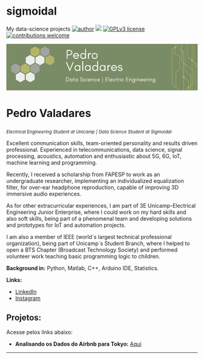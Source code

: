 # sigmoidal
My data-science projects
[![author](https://img.shields.io/badge/author-pedrovaladares-red.svg)](https://www.linkedin.com/in/valadares-pedro/) [![](https://img.shields.io/badge/python-3.7+-blue.svg)](https://www.python.org/downloads/release/python-365/) [![GPLv3 license](https://img.shields.io/badge/License-GPLv3-blue.svg)](http://perso.crans.org/besson/LICENSE.html) [![contributions welcome](https://img.shields.io/badge/contributions-welcome-brightgreen.svg?style=flat)](https://github.com/Pedro1-21GW/sigmoidal)
<p align="center">
  <img src="https://raw.githubusercontent.com/Pedro1-21GW/sigmoidal/main/BannerGithub2.png" >
</p>

# Pedro Valadares
<sub>*Electrical Engineering Student at Unicamp | Data Science Student at Sigmoidal* </sub>

Excellent communication skills, team-oriented personality and results driven professional. Experienced in telecommunications, data science, signal processing, acoustics, automation and enthusiastic about 5G, 6G, IoT, machine learning and programming.

Recently, I received a scholarship from FAPESP to work as an undergraduate researcher, implementing an individualized equalization filter, for over-ear headphone reproduction, capable of improving 3D immersive audio experiences.

As for other extracurricular experiences, I am part of 3E Unicamp-Electrical Engineering Junior Enterprise, where I could work on my hard skills and also soft skills, being part of a phenomenal team and developing solutions and prototypes for IoT and automation projects.

I am also a member of IEEE (world´s largest technical professional organization), being part of Unicamp´s Student Branch, where I helped to open a BTS Chapter (Broadcast Technology Society) and performed volunteer work teaching basic programming logic to children.

**Background in:** Python, Matlab, C++, Arduino IDE, Statistics.

**Links:**
* [LinkedIn](https://www.linkedin.com/in/valadares-pedro/)
* [Instagram](https://www.instagram.com/peuvala/?hl=pt-br)


## Projetos:
Acesse pelos links abaixo:
* **Analisando os Dados do Airbnb para Tokyo:** [Aqui](https://colab.research.google.com/drive/1nqKA3NH9E9FLOV1FMio_SgNnAroDHi2X?usp=sharing)

---




